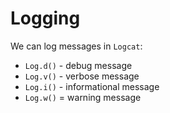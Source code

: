# Logging

We can log messages in `Logcat`:

- `Log.d()` - debug message
- `Log.v()` - verbose message
- `Log.i()` - informational message
- `Log.w()` = warning message

